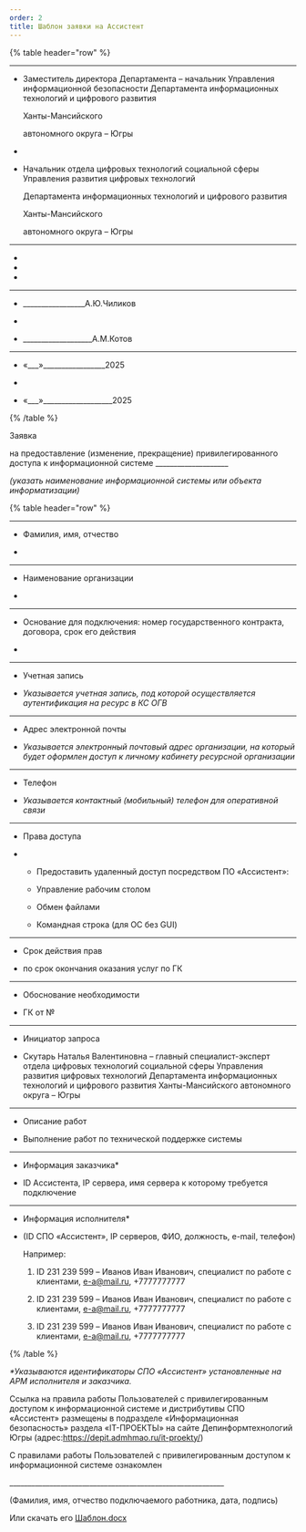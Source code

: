 ```yaml
---
order: 2
title: Шаблон заявки на Ассистент
---
```




{% table header="row" %}

---

*  Заместитель директора Департамента – начальник Управления информационной безопасности Департамента информационных технологий и цифрового развития

   Ханты-Мансийского

   автономного округа – Югры

*   

*  Начальник отдела цифровых технологий социальной сферы Управления развития цифровых технологий

   Департамента информационных технологий и цифрового развития

   Ханты-Мансийского

   автономного округа – Югры

---

*   

*   

*   

---

*  \________________\_А.Ю.Чиликов

*   

*  \__________________\_А.М.Котов

---

*  «\__\_»\_________________2025

*   

*  «\__\_»\___________________2025

{% /table %}

 

Заявка

на предоставление (изменение, прекращение) привилегированного доступа к информационной системе \___________________\_

*(указать наименование информационной системы или объекта информатизации)*

{% table header="row" %}

---

*  Фамилия, имя, отчество

*   

---

*  Наименование организации

*   

---

*  Основание для подключения: номер государственного контракта, договора, срок его действия

*   

---

*  Учетная запись

*  *Указывается учетная запись, под которой осуществляется аутентификация на ресурс в КС ОГВ*

---

*  Адрес электронной почты

*  *Указывается электронный почтовый адрес организации, на который будет оформлен доступ к личному кабинету ресурсной организации*

---

*  Телефон

*  *Указывается контактный (мобильный) телефон для оперативной связи*

---

*  Права доступа

*  -  Предоставить удаленный доступ посредством ПО «Ассистент»:

   -  Управление рабочим столом

   -  Обмен файлами

   -  Командная строка (для OC без GUI)

---

*  Срок действия прав

*  по срок окончания оказания услуг по ГК

---

*  Обоснование необходимости

*  ГК от №

---

*  Инициатор запроса

*  Скутарь Наталья Валентиновна – главный специалист-эксперт отдела цифровых технологий социальной сферы Управления развития цифровых технологий Департамента информационных технологий и цифрового развития Ханты-Мансийского автономного округа – Югры

---

*  Описание работ

*  Выполнение работ по технической поддержке системы

---

*  Информация заказчика\*

*  ID Ассистента, IP сервера, имя сервера к которому требуется подключение

    

---

*  Информация исполнителя\*

*  (ID СПО «Ассистент», IP серверов, ФИО, должность, e-mail, телефон)

   Например:

   1. ID 231 239 599 – Иванов Иван Иванович, специалист по работе с клиентами, [e-a@mail.ru](mailto:e-a@mail.ru), +7777777777

   2. ID 231 239 599 – Иванов Иван Иванович, специалист по работе с клиентами, [e-a@mail.ru](mailto:e-a@mail.ru), +7777777777

   3. ID 231 239 599 – Иванов Иван Иванович, специалист по работе с клиентами, [e-a@mail.ru](mailto:e-a@mail.ru), +7777777777

    

{% /table %}

 

*\*Указываются идентификаторы СПО «Ассистент» установленные на АРМ исполнителя и заказчика.*

Ссылка на правила работы Пользователей с привилегированным доступом к информационной системе и дистрибутивы СПО «Ассистент» размещены в подразделе «Информационная безопасность» раздела «IT-ПРОЕКТЫ» на сайте Депинформтехнологий Югры (адрес:<https://depit.admhmao.ru/it-proekty/>)

 

С правилами работы Пользователей с привилегированным доступом к информационной системе ознакомлен

\__________________________________________________________\_

(Фамилия, имя, отчество подключаемого работника, дата, подпись)

 



Или скачать его [Шаблон.docx](./Шаблон.docx)


